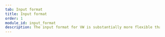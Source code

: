 ```yaml
---
tab: Input format
title: Input format
order: 1
module_id: input_format
description: The input format for VW is substantially more flexible than many other toolkits allow. Examples can have features consisting of free form text and multiple feature sources can be explicitly represented within an example and later used.
---
```

